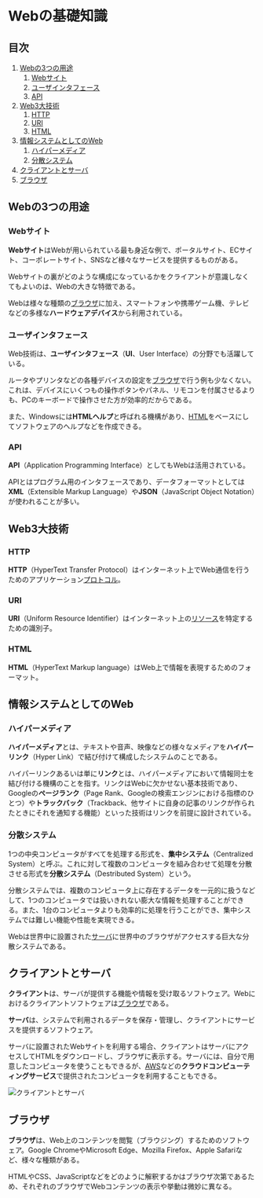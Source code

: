 # Webの基礎知識


## 目次

1. [Webの3つの用途](#webの3つの用途)
	1. [Webサイト](#webサイト)
	1. [ユーザインタフェース](#ユーザインタフェース)
	1. [API](#api)
1. [Web3大技術](#web3大技術)
	1. [HTTP](#http)
	1. [URI](#uri)
	1. [HTML](#html)
1. [情報システムとしてのWeb](#情報システムとしてのweb)
	1. [ハイパーメディア](#ハイパーメディア)
	1. [分散システム](#分散システム)
1. [クライアントとサーバ](#クライアントとサーバ)
1. [ブラウザ](#ブラウザ)


## Webの3つの用途

### Webサイト

**Webサイト**はWebが用いられている最も身近な例で、ポータルサイト、ECサイト、コーポレートサイト、SNSなど様々なサービスを提供するものがある。

Webサイトの裏がどのような構成になっているかをクライアントが意識しなくてもよいのは、Webの大きな特徴である。

Webは様々な種類の[ブラウザ](#ブラウザ)に加え、スマートフォンや携帯ゲーム機、テレビなどの多様な**ハードウェアデバイス**から利用されている。

### ユーザインタフェース

Web技術は、**ユーザインタフェース**（**UI**、User Interface）の分野でも活躍している。

ルータやプリンタなどの各種デバイスの設定を[ブラウザ](#ブラウザ)で行う例も少なくない。これは、デバイスにいくつもの操作ボタンやパネル、リモコンを付属させるよりも、PCのキーボードで操作させた方が効率的だからである。

また、Windowsには**HTMLヘルプ**と呼ばれる機構があり、[HTML](#html)をベースにしてソフトウェアのヘルプなどを作成できる。

### API

**API**（Application Programming Interface）としてもWebは活用されている。

APIとはプログラム用のインタフェースであり、データフォーマットとしては**XML**（Extensible Markup Language）や**JSON**（JavaScript Object Notation）が使われることが多い。


## Web3大技術

### HTTP

**HTTP**（HyperText Transfer Protocol）はインターネット上でWeb通信を行うためのアプリケーション[プロトコル](/note/internet/chapters/01_basic_knowledge_of_network.ja.md#プロトコル)。

### URI

**URI**（Uniform Resource Identifier）はインターネット上の[リソース](/note/internet/chapters/03_rest.ja.md#リソース)を特定するための識別子。

### HTML

**HTML**（HyperText Markup language）はWeb上で情報を表現するためのフォーマット。


## 情報システムとしてのWeb

### ハイパーメディア

**ハイパーメディア**とは、テキストや音声、映像などの様々なメディアを**ハイパーリンク**（Hyper Link）で結び付けて構成したシステムのことである。

ハイパーリンクあるいは単に**リンク**とは、ハイパーメディアにおいて情報同士を結び付ける機構のことを指す。リンクはWebに欠かせない基本技術であり、Googleの**ページランク**（Page Rank、Googleの検索エンジンにおける指標のひとつ）や**トラックバック**（Trackback、他サイトに自身の記事のリンクが作られたときにそれを通知する機能）といった技術はリンクを前提に設計されている。

### 分散システム

1つの中央コンピュータがすべてを処理する形式を、**集中システム**（Centralized System）と呼ぶ。これに対して複数のコンピュータを組み合わせて処理を分散させる形式を**分散システム**（Destributed System）という。

分散システムでは、複数のコンピュータ上に存在するデータを一元的に扱うなどして、1つのコンピュータでは扱いきれない膨大な情報を処理することができる。また、1台のコンピュータよりも効率的に処理を行うことができ、集中システムでは難しい機能や性能を実現できる。

Webは世界中に設置された[サーバ](#クライアントとサーバ)に世界中のブラウザがアクセスする巨大な分散システムである。


## クライアントとサーバ

**クライアント**は、サーバが提供する機能や情報を受け取るソフトウェア。Webにおけるクライアントソフトウェアは[ブラウザ](#ブラウザ)である。

**サーバ**は、システムで利用されるデータを保存・管理し、クライアントにサービスを提供するソフトウェア。

サーバに設置されたWebサイトを利用する場合、クライアントはサーバにアクセスしてHTMLをダウンロードし、ブラウザに表示する。サーバには、自分で用意したコンピュータを使うこともできるが、[AWS](/note/aws/chapters/01_basic_knowledge_of_aws.ja.md#aws)などの**クラウドコンピューティングサービス**で提供されたコンピュータを利用することもできる。

![クライアントとサーバ](./client_server.ja.png)


## ブラウザ

**ブラウザ**は、Web上のコンテンツを閲覧（ブラウジング）するためのソフトウェア。Google ChromeやMicrosoft Edge、Mozilla Firefox、Apple Safariなど、様々な種類がある。

HTMLやCSS、JavaScriptなどをどのように解釈するかはブラウザ次第であるため、それぞれのブラウザでWebコンテンツの表示や挙動は微妙に異なる。
